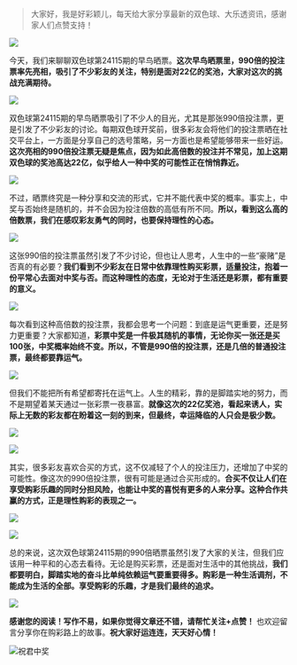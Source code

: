 > 大家好，我是好彩颖儿，每天给大家分享最新的双色球、大乐透资讯，感谢家人们点赞支持！

![](https://cdn.jsdelivr.net/gh/wangwenjie1314/PicCDN/2024-7-11/1720660897499-image.png)


今天，我们来聊聊双色球第24115期的早鸟晒票。**这次早鸟晒票里，990倍的投注票率先亮相，吸引了不少彩友的关注，特别是面对22亿的奖池，大家对这次的挑战充满期待。**

![](https://cdn.jsdelivr.net/gh/wangwenjie1314/PicCDN/2024-10-8/1728349588649-image.png)

双色球第24115期的早鸟晒票吸引了不少人的目光，尤其是那张990倍投注票，更是引发了不少彩友的讨论。每期双色球开奖前，很多彩友会将他们的投注票晒在社交平台上，一方面是分享自己的选号策略，另一方面也是希望能够带来一些好运。**这次亮相的990倍投注票无疑是焦点，因为如此高倍数的投注并不常见，加上这期双色球的奖池高达22亿，似乎给人一种中奖的可能性正在悄悄靠近。**

![](https://cdn.jsdelivr.net/gh/wangwenjie1314/PicCDN/2024-10-8/1728349611424-image.png)



不过，晒票终究是一种分享和交流的形式，它并不能代表中奖的概率。事实上，中奖与否始终是随机的，并不会因为投注倍数的高低有所不同。**所以，看到这么高的倍数票，我们在感叹彩友勇气的同时，也要保持理性的心态。**

![](https://cdn.jsdelivr.net/gh/wangwenjie1314/PicCDN/2024-10-8/1728349600658-image.png)

这张990倍的投注票虽然引发了不少讨论，但也让人思考，人生中的一些“豪赌”是否真的有必要？**我们看到不少彩友在日常中依靠理性购买彩票，适量投注，抱着一份平常心去面对中奖与否。而这种理性的态度，无论对于生活还是彩票，都有重要的意义。**

![](https://cdn.jsdelivr.net/gh/wangwenjie1314/PicCDN/2024-10-8/1728349647605-image.png)



每次看到这种高倍数的投注票，我都会思考一个问题：到底是运气更重要，还是努力更重要？大家都知道，**彩票中奖是一件极其随机的事情，无论你买一张还是买100张，中奖概率始终不变。所以，不管是990倍的投注票，还是几倍的普通投注票，最终都要靠运气。**

![](https://cdn.jsdelivr.net/gh/wangwenjie1314/PicCDN/2024-10-8/1728349642237-image.png)

但我们不能把所有希望都寄托在运气上。人生的精彩，靠的是脚踏实地的努力，而不是期望着某天通过一张彩票一夜暴富。**就像这次的22亿奖池，看起来诱人，实际上无数的彩友都在盼着这一刻的到来，但最终，幸运降临的人只会是极少数。**

![](https://cdn.jsdelivr.net/gh/wangwenjie1314/PicCDN/2024-10-8/1728349655805-image.png)

![](https://cdn.jsdelivr.net/gh/wangwenjie1314/PicCDN/2024-10-8/1728349678150-image.png)





其实，很多彩友喜欢合买的方式，这不仅减轻了个人的投注压力，还增加了中奖的可能性。像这次的990倍投注票，很有可能是通过合买形成的。**合买不仅让人们在享受购彩乐趣的同时分担风险，也能让中奖的喜悦有更多的人来分享。这种合作共赢的方式，正是理性购彩的表现之一。**

![](https://cdn.jsdelivr.net/gh/wangwenjie1314/PicCDN/2024-10-8/1728349667390-image.png)

![](https://cdn.jsdelivr.net/gh/wangwenjie1314/PicCDN/2024-10-8/1728349689627-image.png)


总的来说，这次双色球第24115期的990倍晒票虽然引发了大家的关注，但我们应该用一种平和的心态去看待。无论是购买彩票，还是面对生活中的其他挑战，**我们都要明白，脚踏实地的奋斗比单纯依赖运气要重要得多。购彩是一种生活调剂，不能成为生活的全部。享受购彩的乐趣，才是我们最终的追求。**

![](https://cdn.jsdelivr.net/gh/wangwenjie1314/PicCDN/2024-10-8/1728349569474-image.png)

**感谢您的阅读！写作不易，如果你觉得文章还不错，请帮忙关注+点赞！** 也欢迎留言分享你在购彩路上的故事。**祝大家好运连连，天天好心情！**

![祝君中奖](https://cdn.jsdelivr.net/gh/wangwenjie1314/PicCDN/2024-7-4/1720076582134-image.png)















